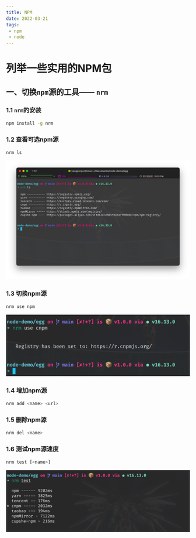 ```yaml
---
title: NPM
date: 2022-03-21
tags:
 - npm
 - node
---
```


# 列举一些实用的NPM包

## 一、切换`npm`源的工具—— `nrm`

### 1.1 `nrm`的安装
```bash
npm install -g nrm
```

### 1.2 查看可选npm源
 ```bash
 nrm ls
 ```
 ![可选的npm源](https://raw.githubusercontent.com/EugenioCode/picBed/main/20220321225239.png)

 ### 1.3 切换npm源
 ```bash
 nrm use npm
 ```
 ![切换npm源](https://raw.githubusercontent.com/EugenioCode/picBed/main/20220321225525.png)

### 1.4 增加npm源
```bash
nrm add <name> <url>
```

### 1.5 删除npm源
```bash
nrm del <name>
```

### 1.6 测试npm源速度
```bash
nrm test [<name>]
```

![测试npm源速度](https://raw.githubusercontent.com/EugenioCode/picBed/main/20220321230122.png)
